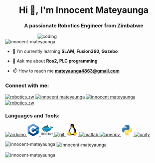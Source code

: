 <h1 align="center">Hi 👋, I'm Innocent Mateyaunga</h1>
<h3 align="center">A passionate Robotics Engineer from Zimbabwe</h3>


<img align="right" alt="coding" width="400" src="https://user-images.githubusercontent.com/55389276/140866485-8fb1c876-9a8f-4d6a-98dc-08c4981eaf70.gif">
<p align="left"> <img src="https://komarev.com/ghpvc/?username=innocent-mateyaunga&label=Profile%20views&color=0e75b6&style=flat" alt="innocent-mateyaunga" /> </p>

- 🌱 I’m currently learning **SLAM, Fusion360, Gazebo**

- 💬 Ask me about **Ros2, PLC programming**

- 📫 How to reach me **mateyaunga4863@gmail.com**

<h3 align="left">Connect with me:</h3>
<p align="left">
<a href="https://twitter.com/robotics.zw" target="blank"><img align="center" src="https://raw.githubusercontent.com/rahuldkjain/github-profile-readme-generator/master/src/images/icons/Social/twitter.svg" alt="robotics.zw" height="30" width="40" /></a>
<a href="https://linkedin.com/in/innocent mateyaunga" target="blank"><img align="center" src="https://raw.githubusercontent.com/rahuldkjain/github-profile-readme-generator/master/src/images/icons/Social/linked-in-alt.svg" alt="innocent mateyaunga" height="30" width="40" /></a>
<a href="https://fb.com/innocent mateyaunga" target="blank"><img align="center" src="https://raw.githubusercontent.com/rahuldkjain/github-profile-readme-generator/master/src/images/icons/Social/facebook.svg" alt="innocent mateyaunga" height="30" width="40" /></a>
<a href="https://www.youtube.com/c/robotics.zw" target="blank"><img align="center" src="https://raw.githubusercontent.com/rahuldkjain/github-profile-readme-generator/master/src/images/icons/Social/youtube.svg" alt="robotics.zw" height="30" width="40" /></a>
</p>

<h3 align="left">Languages and Tools:</h3>
<p align="left"> <a href="https://www.arduino.cc/" target="_blank" rel="noreferrer"> <img src="https://cdn.worldvectorlogo.com/logos/arduino-1.svg" alt="arduino" width="40" height="40"/> </a> <a href="https://www.w3schools.com/cpp/" target="_blank" rel="noreferrer"> <img src="https://raw.githubusercontent.com/devicons/devicon/master/icons/cplusplus/cplusplus-original.svg" alt="cplusplus" width="40" height="40"/> </a> <a href="https://www.docker.com/" target="_blank" rel="noreferrer"> <img src="https://raw.githubusercontent.com/devicons/devicon/master/icons/docker/docker-original-wordmark.svg" alt="docker" width="40" height="40"/> </a> <a href="https://git-scm.com/" target="_blank" rel="noreferrer"> <img src="https://www.vectorlogo.zone/logos/git-scm/git-scm-icon.svg" alt="git" width="40" height="40"/> </a> <a href="https://www.linux.org/" target="_blank" rel="noreferrer"> <img src="https://raw.githubusercontent.com/devicons/devicon/master/icons/linux/linux-original.svg" alt="linux" width="40" height="40"/> </a> <a href="https://www.mathworks.com/" target="_blank" rel="noreferrer"> <img src="https://upload.wikimedia.org/wikipedia/commons/2/21/Matlab_Logo.png" alt="matlab" width="40" height="40"/> </a> <a href="https://opencv.org/" target="_blank" rel="noreferrer"> <img src="https://www.vectorlogo.zone/logos/opencv/opencv-icon.svg" alt="opencv" width="40" height="40"/> </a> <a href="https://www.python.org" target="_blank" rel="noreferrer"> <img src="https://raw.githubusercontent.com/devicons/devicon/master/icons/python/python-original.svg" alt="python" width="40" height="40"/> </a> <a href="https://unity.com/" target="_blank" rel="noreferrer"> <img src="https://www.vectorlogo.zone/logos/unity3d/unity3d-icon.svg" alt="unity" width="40" height="40"/> </a> </p>

<p><img align="left" src="https://github-readme-stats.vercel.app/api/top-langs?username=innocent-mateyaunga&show_icons=true&locale=en&layout=compact" alt="innocent-mateyaunga" /></p>

<p>&nbsp;<img align="center" src="https://github-readme-stats.vercel.app/api?username=innocent-mateyaunga&show_icons=true&locale=en" alt="innocent-mateyaunga" /></p>

<p><img align="center" src="https://github-readme-streak-stats.herokuapp.com/?user=innocent-mateyaunga&" alt="innocent-mateyaunga" /></p>
